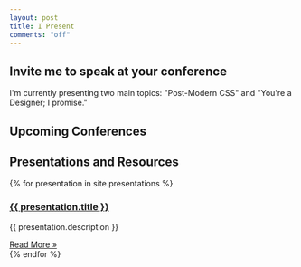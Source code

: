 ```yaml
---
layout: post
title: I Present
comments: "off"
---
```



## Invite me to speak at your conference

I'm currently presenting two main topics: "Post-Modern CSS" and "You're a Designer; I promise."


## Upcoming Conferences


## Presentations and Resources


{% for presentation in site.presentations %}
    <article class="stripe {% cycle 'neutral', 'primary' %}">
        <h3 class="stripe_headline"><a href="{{ presentation.url }}">{{ presentation.title }}</a></h3>
        <div class="stripe_description">
            <p>{{ presentation.description }}</p>
            <a href="{{ presentation.url }}" title="{{ presentation.title }}">Read More &raquo;</a>
        </div>
    </article>
{% endfor %}
